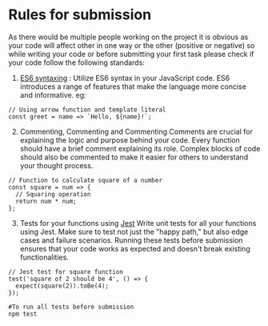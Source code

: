 # Rules for submission
As there would be multiple people working on the project it is obvious as your code will affect other in one way or the other (positive or negative) so while writing your code
or before submitting your first task please check if your code follow the following standards: 
1. [ES6 syntaxing](https://www.w3schools.com/js/js_es6.asp)  : Utilize ES6 syntax in your JavaScript code. ES6 introduces a range of features that make the language more concise and informative. eg: 
```
// Using arrow function and template literal
const greet = name => `Hello, ${name}!`;
```
2. Commenting, Commenting and Commenting
Comments are crucial for explaining the logic and purpose behind your code.
Every function should have a brief comment explaining its role.
Complex blocks of code should also be commented to make it easier for others to understand your thought process.
```
// Function to calculate square of a number
const square = num => {
  // Squaring operation
  return num * num;
};
```
3. Tests for your functions using [Jest](https://jestjs.io/)
Write unit tests for all your functions using Jest.
Make sure to test not just the "happy path," but also edge cases and failure scenarios.
Running these tests before submission ensures that your code works as expected and doesn't break existing functionalities.
```
// Jest test for square function
test('square of 2 should be 4', () => {
  expect(square(2)).toBe(4);
});
```
```
#To run all tests before submission
npm test
```
